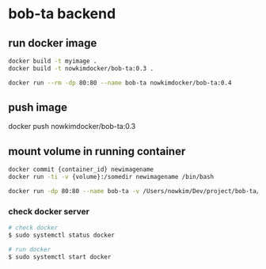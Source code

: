 # bob-ta backend

## run docker image
```bash
docker build -t myimage .
docker build -t nowkimdocker/bob-ta:0.3 .

docker run --rm -dp 80:80 --name bob-ta nowkimdocker/bob-ta:0.4
```

## push image
docker push nowkimdocker/bob-ta:0.3

## mount volume in running container
```bash
docker commit {container_id} newimagename
docker run -ti -v {volume}:/somedir newimagename /bin/bash

docker run -dp 80:80 --name bob-ta -v /Users/nowkim/Dev/project/bob-ta/back:/code nowkimdocker/bob-ta:0.3
```

### check docker server

``` bash
# check docker
$ sudo systemctl status docker

# run docker
$ sudo systemctl start docker
```
